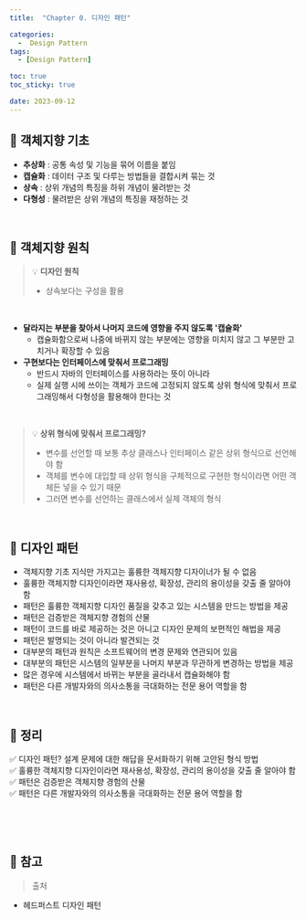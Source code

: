 ```yaml
---
title:  "Chapter 0. 디자인 패턴" 

categories:
  -  Design Pattern
tags:
  - [Design Pattern]

toc: true
toc_sticky: true

date: 2023-09-12
---
```



## 📌 객체지향 기초

- <b>추상화</b> : 공통 속성 및 기능을 묶어 이름을 붙임
- <b>캡슐화</b> : 데이터 구조 및 다루는 방법들을 결합시켜 묶는 것
- <b>상속</b> : 상위 개념의 특징을 하위 개념이 물려받는 것
- <b>다형성</b> : 물려받은 상위 개념의 특징을 재정하는 것

<br>

## 📌 객체지향 원칙

> 💡 <b>디자인 원칙</b>
> - 상속보다는 구성을 활용

<br>

- <b>달라지는 부분을 찾아서 나머지 코드에 영향을 주지 않도록 '캡슐화'</b>
    - 캡슐화함으로써 나중에 바뀌지 않는 부분에는 영향을 미치지 않고 그 부분만 고치거나 확장할 수 있음
- <b>구현보다는 인터페이스에 맞춰서 프로그래밍</b>
    - 반드시 자바의 인터페이스를 사용하라는 뜻이 아니라
    - 실제 실행 시에 쓰이는 객체가 코드에 고정되지 않도록 상위 형식에 맞춰서 프로그래밍해서 다형성을 활용해야 한다는 것

<br>

> 💡 <b>상위 형식에 맞춰서 프로그래밍?</b>
> - 변수를 선언할 때 보통 추상 클래스나 인터페이스 같은 상위 형식으로 선언해야 함
> - 객체를 변수에 대입할 때 상위 형식을 구체적으로 구현한 형식이라면 어떤 객체든 넣을 수 있기 때문
> - 그러면 변수를 선언하는 클래스에서 실제 객체의 형식        

<br>

## 📌 디자인 패턴

- 객체지향 기초 지식만 가지고는 훌륭한 객체지향 디자이너가 될 수 없음
- 훌륭한 객체지향 디자인이라면 재사용성, 확장성, 관리의 용이성을 갖출 줄 알아야 함
- 패턴은 훌륭한 객체지향 디자인 품질을 갖추고 있는 시스템을 만드는 방법을 제공
- 패턴은 검증받은 객체지향 경험의 산물
- 패턴이 코드를 바로 제공하는 것은 아니고 디자인 문제의 보편적인 해법을 제공
- 패턴은 발명되는 것이 아니라 발견되는 것
- 대부분의 패턴과 원칙은 소프트웨어의 변경 문제와 연관되어 있음
- 대부분의 패턴은 시스템의 일부분을 나머지 부분과 무관하게 변경하는 방법을 제공
- 많은 경우에 시스템에서 바뀌는 부분을 골라내서 캡슐화해야 함
- 패턴은 다른 개발자와의 의사소통을 극대화하는 전문 용어 역할을 함

<br>

## 📌 정리

✅ 디자인 패턴? 설계 문제에 대한 해답을 문서화하기 위해 고안된 형식 방법<br>
✅ 훌륭한 객체지향 디자인이라면 재사용성, 확장성, 관리의 용이성을 갖출 줄 알아야 함<br>
✅ 패턴은 검증받은 객체지향 경험의 산물<br>
✅ 패턴은 다른 개발자와의 의사소통을 극대화하는 전문 용어 역할을 함<br>


<br><br><br>

## 📌 참고

>  출처
- 헤드퍼스트 디자인 패턴

